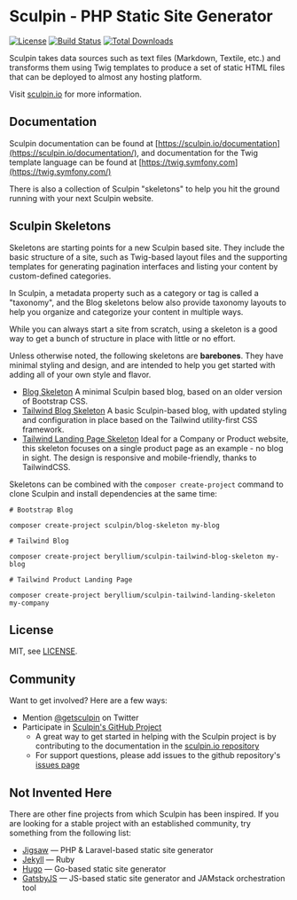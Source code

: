 Sculpin - PHP Static Site Generator
===================================

[![License](https://poser.pugx.org/sculpin/sculpin/license.svg)](https://packagist.org/packages/sculpin/sculpin)
[![Build Status](https://travis-ci.org/sculpin/sculpin.svg?branch=develop)](https://travis-ci.org/sculpin/sculpin)
[![Total Downloads](https://poser.pugx.org/sculpin/sculpin/downloads.svg)](https://packagist.org/packages/sculpin/sculpin)

Sculpin takes data sources such as text files (Markdown, Textile, etc.) and
transforms them using Twig templates to produce a set of static HTML files that
can be deployed to almost any hosting platform.

Visit [sculpin.io](https://sculpin.io) for more information.

Documentation
-------------

Sculpin documentation can be found at [https://sculpin.io/documentation](https://sculpin.io/documentation/),
and documentation for the Twig template  language can be found at [https://twig.symfony.com](https://twig.symfony.com/)

There is also a collection of Sculpin "skeletons" to help you hit the ground 
running with your next Sculpin website.

Sculpin Skeletons
-----------------

Skeletons are starting points for a new Sculpin based site. They include the 
basic structure of a site, such as Twig-based layout files and the supporting 
templates for generating pagination interfaces and listing your content by 
custom-defined categories.

In Sculpin, a metadata property such as a category or tag is called a "taxonomy",
and the Blog skeletons below also provide taxonomy layouts to help you organize 
and categorize your content in multiple ways.

While you can always start a site from scratch, using a skeleton is a good way
to get a bunch of structure in place with little or no effort.

Unless otherwise noted, the following skeletons are **barebones**. They have
minimal styling and design, and are intended to help you get started with adding 
all of your own style and flavor.

 * [Blog Skeleton](https://github.com/sculpin/sculpin-blog-skeleton)
   A minimal Sculpin based blog, based on an older version of Bootstrap CSS.
 * [Tailwind Blog Skeleton](https://github.com/beryllium/sculpin-tailwind-blog-skeleton)
   A basic Sculpin-based blog, with updated styling and configuration in place
   based on the Tailwind utility-first CSS framework.
 * [Tailwind Landing Page Skeleton](https://github.com/beryllium/sculpin-tailwind-landing-skeleton)
   Ideal for a Company or Product website, this skeleton focuses on a single
   product page as an example - no blog in sight. The design is responsive and 
   mobile-friendly, thanks to TailwindCSS.

Skeletons can be combined with the `composer create-project` command to clone
Sculpin and install dependencies at the same time:

```
# Bootstrap Blog

composer create-project sculpin/blog-skeleton my-blog

# Tailwind Blog

composer create-project beryllium/sculpin-tailwind-blog-skeleton my-blog

# Tailwind Product Landing Page

composer create-project beryllium/sculpin-tailwind-landing-skeleton my-company
```

License
-------

MIT, see [LICENSE](/LICENSE).

Community
---------

Want to get involved? Here are a few ways:

* Mention [@getsculpin](https://twitter.com/getsculpin) on Twitter
* Participate in [Sculpin's GitHub Project](https://github.com/sculpin/sculpin)
  * A great way to get started in helping with the Sculpin project is by 
    contributing to the documentation in the [sculpin.io repository](https://github.com/sculpin/sculpin.io/)
  * For support questions, please add issues to the github repository's
    [issues page](https://github.com/sculpin/sculpin/issues)

Not Invented Here
-----------------

There are other fine projects from which Sculpin has been inspired. If you are 
looking for a stable project with an established community, try something from 
the following list:

 * [Jigsaw](https://jigsaw.tighten.co/) &mdash; PHP & Laravel-based static site generator
 * [Jekyll](https://jekyllrb.com/) &mdash; Ruby
 * [Hugo](https://gohugo.io/) &mdash; Go-based static site generator
 * [GatsbyJS](https://www.gatsbyjs.org/) &mdash; JS-based static site generator and JAMstack orchestration tool
